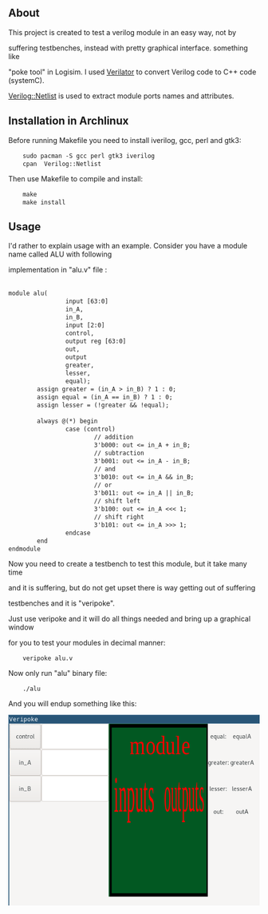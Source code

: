 ## About

This project is created to test a verilog module in an easy way, not by
 
suffering testbenches, instead with pretty graphical interface. something like 

"poke tool" in Logisim. I used 
[Verilator](https://www.veripool.org/wiki/verilator) 
to convert Verilog code to C++ code (systemC).

[Verilog::Netlist](https://metacpan.org/pod/Verilog::Netlist) 
is used to extract module ports names and attributes.

## Installation in Archlinux
Before running Makefile you need to install iverilog, gcc, perl and gtk3:

```
    sudo pacman -S gcc perl gtk3 iverilog
    cpan  Verilog::Netlist
```

Then use Makefile to compile and install:
```
    make
    make install
```

## Usage
I'd rather to explain usage with an example.
Consider you have a module name called ALU with following 

implementation in "alu.v" file :
```

module alu(
                input [63:0]
                in_A,
                in_B,
                input [2:0]
                control,
                output reg [63:0]
                out,
                output
                greater,
                lesser,
                equal);
        assign greater = (in_A > in_B) ? 1 : 0;
        assign equal = (in_A == in_B) ? 1 : 0;
        assign lesser = (!greater && !equal);

        always @(*) begin
                case (control)
                        // addition
                        3'b000: out <= in_A + in_B;
                        // subtraction
                        3'b001: out <= in_A - in_B;
                        // and
                        3'b010: out <= in_A && in_B;
                        // or
                        3'b011: out <= in_A || in_B;
                        // shift left
                        3'b100: out <= in_A <<< 1;
                        // shift right
                        3'b101: out <= in_A >>> 1;
                endcase
        end
endmodule

```
Now you need to create a testbench to test this module, but it take many time 

and it is suffering, but do not get upset there is way getting out of suffering 

testbenches and it is "veripoke".

Just use veripoke and it will do all things needed and bring up a graphical window 

for you to test your modules in decimal manner:
```
    veripoke alu.v
```
Now only run "alu" binary file:
```
    ./alu
```
And you will endup something like this:

![veripoke](./screenshot.png)